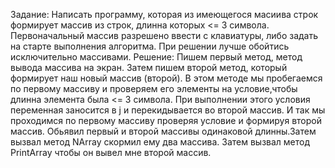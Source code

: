 Задание:
Написать программу, которая из имеющегося масиива строк формирует массив из строк, длинна которых <= 3 символа. Первоначальный массив разрешено ввести с клавиатуры, либо задать на старте выполнения алгоритма. При решении лучше обойтись исключительно массивами.
Решение:
Пишем первый метод, метод вывода массива на экран. Затем пишем второй метод, который формирует наш новый массив (второй). В этом методе мы пробегаемся по первому массиву и проверяем его элементы на условие,чтобы длинна элемента была <= 3 символа. При выполнении этого условия переменная заносится в j и перекидывается во второй массив. И так мы проходимся по первому массиву проверяя условие и формируя второй массив. 
Обьявил первый и второй массивы одинаковой длинны.Затем вызвал метод NArray скормил ему два массива. Затем вызвал метод PrintArray чтобы он вывел мне второй массив.